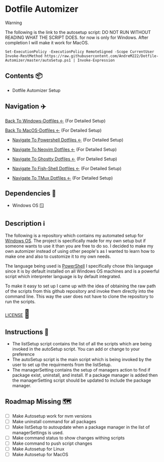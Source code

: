 # Dotfile Automizer

> [!WARNING]
> The following is the link to the autosetup script: DO NOT RUN WITHOUT READING WHAT THE SCRIPT DOES.
> for now is only for Windows. After completion I will make it work for MacOS.
> ```
> Set-ExecutionPolicy -ExecutionPolicy RemoteSigned -Scope CurrentUser
> Invoke-RestMethod https://raw.githubusercontent.com/AndreM222/Dotfile-Automizer/master/autoSetup.ps1 | Invoke-Expression
> ```

## Contents 📦

- Dotfile Automizer Setup

## Navigation ✈️

[Back To Windows-Dotfiles <-](https://github.com/AndreM222/Windows-Dotfiles) (For Detailed Setup)

[Back To MacOS-Dotfiles <-](https://github.com/AndreM222/MacOS-Dotfiles) (For Detailed Setup)

- [Navigate To Powershell Dotfiles <-](https://github.com/AndreM222/PowerShell) (For Detailed Setup)

- [Navigate To Neovim Dotfiles <-](https://github.com/AndreM222/nvim) (For Detailed Setup)

- [Navigate To Ghostty Dotfiles <-](https://github.com/AndreM222/ghostty) (For Detailed Setup)

- [Navigate To Fish-Shell Dotfiles <-](https://github.com/AndreM222/fish) (For Detailed Setup)

- [Navigate To TMux Dotfiles <-](https://github.com/AndreM222/tmux) (For Detailed Setup)

## Dependencies 📃

- Windows OS 🪟

## Description ℹ️

The following is a repository which contains my automated setup for [Windows OS](https://www.microsoft.com/en-us/windows?r=1).
The project is specifically made for my own setup but if someone wants to use it than you are free to do so.
I decided to make my own automizer instead of using other people's as I wanted to learn how to make one and
also to customize it to my own needs.

The language being used is [PowerShell](https://learn.microsoft.com/en-us/windows-server/administration/windows-commands/powershell)
I specifically chose this language since it is by default installed on all Windows OS machines and is a powerful
script which interpreter language is by default integrated.

To make it easy to set up I came up with the idea of obtaining the raw path of the scripts from this github
repository and invoke them directly into the command line. This way the user does not have to clone the repository to
run the scripts.

[LICENSE](https://github.com/AndreM222/Dotfile-Automizer/blob/master/License) <span style="font-size:2em">🪪</span>

## Instructions 📖

- The listSetup script contains the list of all the scripts which are being invoked in the autoSetup script. You can
add or change to your preference
- The autoSetup script is the main script which is being invoked by the user to set up the requirments
from the listSetup.
- The managerSetting contains the setup of managers action to find if package exist, uninstall, and install. If a
package manager is added then the managerSetting script should be updated to include the package manager.

## Roadmap Missing 🗺️

- [ ] Make Autosetup work for nvm versions
- [ ] Make uninstall command for all packages
- [ ] Make listSetup to autoupdate when a package manager in the list of managerSettings is used.
- [ ] Make command status to show changes withing scripts
- [ ] Make command to push script changes
- [ ] Make Autosetup for Linux
- [ ] Make Autosetup for MacOS
